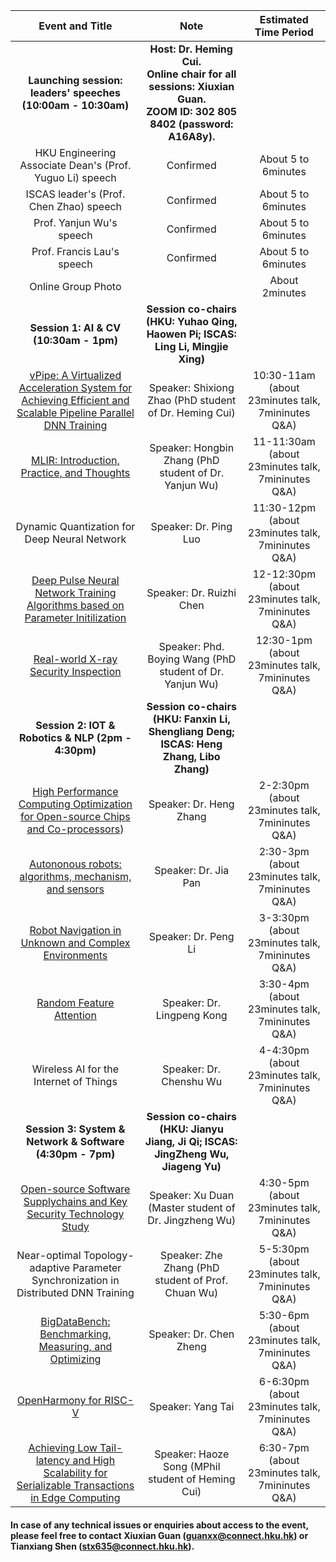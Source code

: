 
| Event and Title | Note | Estimated Time Period |
| :---: | :---: | :---: |
| <b>Launching session: leaders' speeches (10:00am - 10:30am) </b> | <b>Host: Dr. Heming Cui.  <br> Online chair for all sessions: Xiuxian Guan.  <br>  ZOOM ID: 302 805 8402 (password: A16A8y).</b> |  |
| HKU Engineering Associate Dean's (Prof. Yuguo Li) speech | Confirmed | About 5 to 6minutes |
| ISCAS leader's (Prof. Chen Zhao) speech | Confirmed | About 5 to 6minutes |
| Prof. Yanjun Wu's speech | Confirmed | About 5 to 6minutes |
| Prof. Francis Lau's speech | Confirmed | About 5 to 6minutes |
| Online Group Photo |  | About 2minutes |
| <b>Session 1: AI & CV (10:30am - 1pm)</b> | <b> Session co-chairs (HKU: Yuhao Qing, Haowen Pi; ISCAS: Ling Li, Mingjie Xing) </b> |  |
| [vPipe: A Virtualized Acceleration System for Achieving Efficient and Scalable Pipeline Parallel DNN Training](iscas2021/1-Shixiong%20Zhao.pptx) | Speaker: Shixiong Zhao (PhD student of Dr. Heming Cui) | 10:30-11am (about 23minutes talk, 7mininutes Q&A) |
| [MLIR: Introduction, Practice, and Thoughts](iscas2021/2-Hongbin-Zhang-MLIR.pdf) | Speaker: Hongbin Zhang (PhD student of Dr. Yanjun Wu) | 11-11:30am (about 23minutes talk, 7mininutes Q&A) |
| Dynamic Quantization for Deep Neural Network | Speaker: Dr. Ping Luo | 11:30-12pm (about 23minutes talk, 7mininutes Q&A) |
| [Deep Pulse Neural Network Training Algorithms based on Parameter Initilization](iscas2021/1-4-Chen%20Ruizhi.mp4) | Speaker: Dr. Ruizhi Chen | 12-12:30pm (about 23minutes talk, 7mininutes Q&A) |
| [Real-world X-ray Security Inspection](iscas2021/1-5-Wang%20Boying.mp4) | Speaker: Phd. Boying Wang (PhD student of Dr. Yanjun Wu) | 12:30-1pm (about 23minutes talk, 7mininutes Q&A) |
| <b> Session 2: IOT & Robotics & NLP (2pm - 4:30pm)</b> | <b>Session co-chairs (HKU: Fanxin Li, Shengliang Deng; ISCAS: Heng Zhang, Libo Zhang)</b> |  |
| [High Performance Computing Optimization for Open-source Chips and Co-processors](iscas2021/2-1-Zhang%20Heng.mp4)) | Speaker: Dr. Heng Zhang | 2-2:30pm (about 23minutes talk, 7mininutes Q&A) |
| [Autononous robots: algorithms, mechanism, and sensors](iscas2021/2-2-Pan%20Jia.mp4) | Speaker: Dr. Jia Pan | 2:30-3pm (about 23minutes talk, 7mininutes Q&A) |
| [Robot Navigation in Unknown and Complex Environments](iscas2021/2-3-Li%20Peng.mp4) | Speaker: Dr. Peng Li | 3-3:30pm (about 23minutes talk, 7mininutes Q&A) |
| [Random Feature Attention](iscas2021/2-4-Kong%20Lingpeng.mp4) | Speaker: Dr. Lingpeng Kong | 3:30-4pm (about 23minutes talk, 7mininutes Q&A) |
| Wireless AI for the Internet of Things | Speaker: Dr. Chenshu Wu | 4-4:30pm (about 23minutes talk, 7mininutes Q&A) |
| <b>Session 3: System & Network & Software (4:30pm - 7pm)</b> | <b>Session co-chairs (HKU: Jianyu Jiang, Ji Qi; ISCAS: JingZheng Wu, Jiageng Yu)</b> |  |
| [Open-source Software Supplychains and Key Security Technology Study](iscas2021/3-1-Duan%20Xu.mp4) | Speaker: Xu Duan (Master student of Dr. Jingzheng Wu) | 4:30-5pm (about 23minutes talk, 7mininutes Q&A) |
| Near-optimal Topology-adaptive Parameter Synchronization in Distributed DNN Training | Speaker: Zhe Zhang (PhD student of Prof. Chuan Wu) | 5-5:30pm (about 23minutes talk, 7mininutes Q&A) |
| [BigDataBench: Benchmarking, Measuring, and Optimizing](iscas2021/3-3-Zheng%20Chen.mp4) | Speaker: Dr. Chen Zheng | 5:30-6pm (about 23minutes talk, 7mininutes Q&A) |
| [OpenHarmony for RISC-V](iscas2021/3-4-Tai%20Yang.mp4) | Speaker: Yang Tai | 6-6:30pm (about 23minutes talk, 7mininutes Q&A) |
| [Achieving Low Tail-latency and High Scalability for Serializable Transactions in Edge Computing](iscas2021/3-5-Song%20Haoze.mp4) | Speaker: Haoze Song (MPhil student of Heming Cui) | 6:30-7pm (about 23minutes talk, 7mininutes Q&A) |


#### In case of any technical issues or enquiries about access to the event, please feel free to contact **Xiuxian Guan (<guanxx@connect.hku.hk>)** or **Tianxiang Shen (<stx635@connect.hku.hk>)**.
